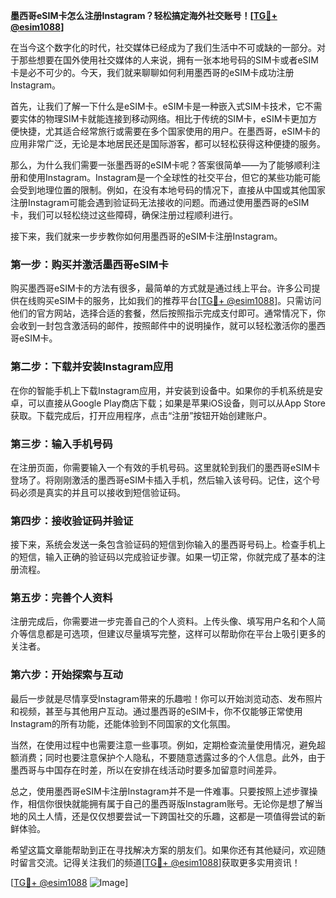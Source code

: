 **墨西哥eSIM卡怎么注册Instagram？轻松搞定海外社交账号！[[TG💪+ @esim1088](https://t.me/s/esim1088)]**

在当今这个数字化的时代，社交媒体已经成为了我们生活中不可或缺的一部分。对于那些想要在国外使用社交媒体的人来说，拥有一张本地号码的SIM卡或者eSIM卡是必不可少的。今天，我们就来聊聊如何利用墨西哥的eSIM卡成功注册Instagram。

首先，让我们了解一下什么是eSIM卡。eSIM卡是一种嵌入式SIM卡技术，它不需要实体的物理SIM卡就能连接到移动网络。相比于传统的SIM卡，eSIM卡更加方便快捷，尤其适合经常旅行或需要在多个国家使用的用户。在墨西哥，eSIM卡的应用非常广泛，无论是本地居民还是国际游客，都可以轻松获得这种便捷的服务。

那么，为什么我们需要一张墨西哥的eSIM卡呢？答案很简单——为了能够顺利注册和使用Instagram。Instagram是一个全球性的社交平台，但它的某些功能可能会受到地理位置的限制。例如，在没有本地号码的情况下，直接从中国或其他国家注册Instagram可能会遇到验证码无法接收的问题。而通过使用墨西哥的eSIM卡，我们可以轻松绕过这些障碍，确保注册过程顺利进行。

接下来，我们就来一步步教你如何用墨西哥的eSIM卡注册Instagram。

### 第一步：购买并激活墨西哥eSIM卡

购买墨西哥eSIM卡的方法有很多，最简单的方式就是通过线上平台。许多公司提供在线购买eSIM卡的服务，比如我们的推荐平台[[TG💪+ @esim1088](https://t.me/s/esim1088)]。只需访问他们的官方网站，选择合适的套餐，然后按照指示完成支付即可。通常情况下，你会收到一封包含激活码的邮件，按照邮件中的说明操作，就可以轻松激活你的墨西哥eSIM卡。

### 第二步：下载并安装Instagram应用

在你的智能手机上下载Instagram应用，并安装到设备中。如果你的手机系统是安卓，可以直接从Google Play商店下载；如果是苹果iOS设备，则可以从App Store获取。下载完成后，打开应用程序，点击“注册”按钮开始创建账户。

### 第三步：输入手机号码

在注册页面，你需要输入一个有效的手机号码。这里就轮到我们的墨西哥eSIM卡登场了。将刚刚激活的墨西哥eSIM卡插入手机，然后输入该号码。记住，这个号码必须是真实的并且可以接收到短信验证码。

### 第四步：接收验证码并验证

接下来，系统会发送一条包含验证码的短信到你输入的墨西哥号码上。检查手机上的短信，输入正确的验证码以完成验证步骤。如果一切正常，你就完成了基本的注册流程。

### 第五步：完善个人资料

注册完成后，你需要进一步完善自己的个人资料。上传头像、填写用户名和个人简介等信息都是可选项，但建议尽量填写完整，这样可以帮助你在平台上吸引更多的关注者。

### 第六步：开始探索与互动

最后一步就是尽情享受Instagram带来的乐趣啦！你可以开始浏览动态、发布照片和视频，甚至与其他用户互动。通过墨西哥的eSIM卡，你不仅能够正常使用Instagram的所有功能，还能体验到不同国家的文化氛围。

当然，在使用过程中也需要注意一些事项。例如，定期检查流量使用情况，避免超额消费；同时也要注意保护个人隐私，不要随意透露过多的个人信息。此外，由于墨西哥与中国存在时差，所以在安排在线活动时要多加留意时间差异。

总之，使用墨西哥eSIM卡注册Instagram并不是一件难事。只要按照上述步骤操作，相信你很快就能拥有属于自己的墨西哥版Instagram账号。无论你是想了解当地的风土人情，还是仅仅想要尝试一下跨国社交的乐趣，这都是一项值得尝试的新鲜体验。

希望这篇文章能帮助到正在寻找解决方案的朋友们。如果你还有其他疑问，欢迎随时留言交流。记得关注我们的频道[[TG💪+ @esim1088](https://t.me/s/esim1088)]获取更多实用资讯！

[[TG💪+ @esim1088](https://t.me/s/esim1088) ![Image](https://i.postimg.cc/4NQfJmqS/Snipaste-2025-05-13-00-14-12.png)]